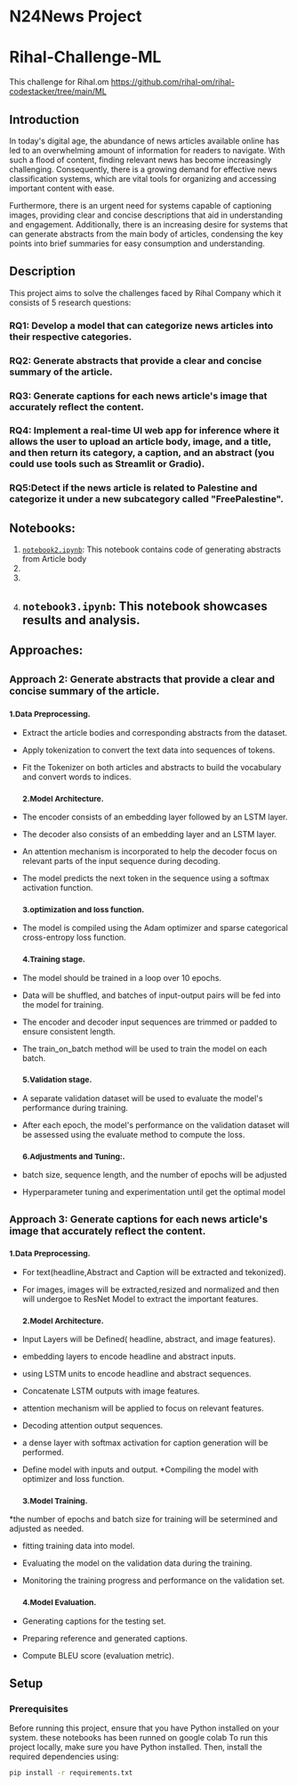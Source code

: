 
# N24News Project 

# Rihal-Challenge-ML
This challenge for Rihal.om
https://github.com/rihal-om/rihal-codestacker/tree/main/ML

## Introduction
In today's digital age, the abundance of news articles available online has led to an overwhelming amount of information for readers to navigate. With such a flood of content, finding relevant news has become increasingly challenging. Consequently, there is a growing demand for effective news classification systems, which are vital tools for organizing and accessing important content with ease.

Furthermore, there is an urgent need for systems capable of captioning images, providing clear and concise descriptions that aid in understanding and engagement. Additionally, there is an increasing desire for systems that can generate abstracts from the main body of articles, condensing the key points into brief summaries for easy consumption and understanding.



## Description

This project aims to solve the challenges faced by Rihal Company which it consists of 5 research questions:
### RQ1: Develop a model that can categorize news articles into their respective categories.
### RQ2: Generate abstracts that provide a clear and concise summary of the article.
### RQ3: Generate captions for each news article's image that accurately reflect the content.
### RQ4: Implement a real-time UI web app for inference where it allows the user to upload an article body, image, and a title, and then return its category, a caption, and an abstract (you could use tools such as Streamlit or Gradio).
### RQ5:Detect if the news article is related to Palestine and categorize it under a new subcategory called "FreePalestine".

## Notebooks:
1. [`notebook2.ipynb`]([path_to_notebook1.ipynb](https://colab.research.google.com/drive/1_CUOKjuVvRKgrmlJEI2wVn-L9bon8s4b#scrollTo=Bq42J4w6CIuS)): This notebook contains code of generating abstracts from Article body
2. 
3. 
4. `notebook3.ipynb`: This notebook showcases results and analysis.
   ----------------------------------------------------------------------------------------------------------------------------------------------
   
## Approaches:

## <small>Approach 2: Generate abstracts that provide a clear and concise summary of the article.</small>

  ### <small>1.Data Preprocessing.</small>
* Extract the article bodies and corresponding abstracts from the dataset.
* Apply tokenization to convert the text data into sequences of tokens.
* Fit the Tokenizer on both articles and abstracts to build the vocabulary and convert words to indices.

   ### <small>2.Model Architecture.</small>
* The encoder consists of an embedding layer followed by an LSTM layer.
* The decoder also consists of an embedding layer and an LSTM layer.
* An attention mechanism is incorporated to help the decoder focus on relevant parts of the input sequence during decoding.
* The model predicts the next token in the sequence using a softmax activation function.

  ### <small>3.optimization and loss function.</small>
* The model is compiled using the Adam optimizer and sparse categorical cross-entropy loss function.

  ### <small>4.Training stage.</small>
* The model should be  trained in a loop over 10 epochs.
* Data will be shuffled, and batches of input-output pairs will be fed  into the model for training.
* The encoder and decoder input sequences are trimmed or padded to ensure consistent length.
* The train_on_batch method will be used to train the model on each batch.

  ### <small>5.Validation stage.</small>
* A separate validation dataset will be used to evaluate the model's performance during training.
* After each epoch, the model's performance on the validation dataset will be assessed using the evaluate method to compute the loss.

  ### <small>6.Adjustments and Tuning:.</small>
 * batch size, sequence length, and the number of epochs will be adjusted
 * Hyperparameter tuning and experimentation until get the optimal model

  

  ## <small>Approach 3: Generate captions for each news article's image that accurately reflect the content.</small>
  ### <small>1.Data Preprocessing.</small>
* For text(headline,Abstract and Caption will be extracted and tekonized).
* For images, images will be extracted,resized and normalized and then will undergoe to ResNet Model to extract the important features.

   ### <small>2.Model Architecture.</small>
* Input Layers will be Defined( headline, abstract, and image features).
* embedding layers to encode headline and abstract inputs.
* using LSTM units to encode headline and abstract sequences.
* Concatenate LSTM outputs with image features.
* attention mechanism will be applied  to focus on relevant features.
* Decoding attention output sequences.
* a dense layer with softmax activation for caption generation will be performed.
* Define model with inputs and output.
*Compiling  the model with optimizer and loss function.

  ### <small>3.Model Training.</small>
*the number of epochs and batch size for training will be setermined and adjusted as needed.
* fitting training data into model.
* Evaluating the model on the validation data during the training.
* Monitoring the training progress and performance on the validation set.

  ### <small>4.Model Evaluation.</small>
* Generating captions for the testing set.
* Preparing reference and generated captions.
* Compute BLEU score (evaluation metric).



  

## Setup

### Prerequisites

Before running this project, ensure that you have Python installed on your system.
these notebooks has been runned on google colab 
To run this project locally, make sure you have Python installed. Then, install the required dependencies using:

```bash
pip install -r requirements.txt

